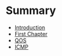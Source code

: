 # Summary

* [Introduction](README.md)
* [First Chapter](chapter1.md)
* [QOS](qos.md)
* [ICMP](icmp.md)

